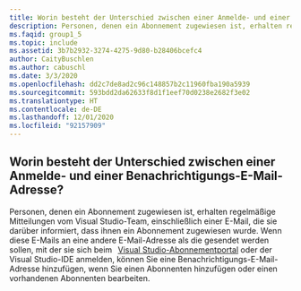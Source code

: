```yaml
---
title: Worin besteht der Unterschied zwischen einer Anmelde- und einer Benachrichtigungs-E-Mail-Adresse?
description: Personen, denen ein Abonnement zugewiesen ist, erhalten regelmäßige Mitteilungen vom Visual Studio-Team, einschließlich einer E-Mail...
ms.faqid: group1_5
ms.topic: include
ms.assetid: 3b7b2932-3274-4275-9d80-b28406bcefc4
author: CaityBuschlen
ms.author: cabuschl
ms.date: 3/3/2020
ms.openlocfilehash: dd2c7de8ad2c96c148857b2c11960fba190a5939
ms.sourcegitcommit: 593bdd2da62633f8d1f1eef70d0238e2682f3e02
ms.translationtype: HT
ms.contentlocale: de-DE
ms.lasthandoff: 12/01/2020
ms.locfileid: "92157909"
---
```

## <a name="what-is-the-difference-between-a-sign-in-email-address-and-a-notification-email-address"></a>Worin besteht der Unterschied zwischen einer Anmelde- und einer Benachrichtigungs-E-Mail-Adresse?

Personen, denen ein Abonnement zugewiesen ist, erhalten regelmäßige Mitteilungen vom Visual Studio-Team, einschließlich einer E-Mail, die sie darüber informiert, dass ihnen ein Abonnement zugewiesen wurde. Wenn diese E-Mails an eine andere E-Mail-Adresse als die gesendet werden sollen, mit der sie sich beim   [Visual Studio-Abonnementportal](https://my.visualstudio.com/) oder der Visual Studio-IDE anmelden, können Sie eine Benachrichtigungs-E-Mail-Adresse hinzufügen, wenn Sie einen Abonnenten hinzufügen oder einen vorhandenen Abonnenten bearbeiten.
